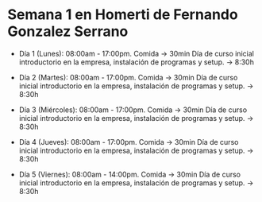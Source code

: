 # Semana 1 en Homerti de Fernando Gonzalez Serrano

- Día 1 (Lunes):
08:00am - 17:00pm.
Comida -> 30min
Día de curso inicial introductorio en la empresa, instalación de programas y setup. -> 8:30h

- Día 2 (Martes):
08:00am - 17:00pm.
Comida -> 30min
Día de curso inicial introductorio en la empresa, instalación de programas y setup. -> 8:30h

- Día 3 (Miércoles):
08:00am - 17:00pm.
Comida -> 30min
Día de curso inicial introductorio en la empresa, instalación de programas y setup. -> 8:30h

- Día 4 (Jueves):
08:00am - 17:00pm.
Comida -> 30min
Día de curso inicial introductorio en la empresa, instalación de programas y setup. -> 8:30h

- Día 5 (Viernes):
08:00am - 14:00pm.
Comida -> 30min
Día de curso inicial introductorio en la empresa, instalación de programas y setup. -> 8:30h